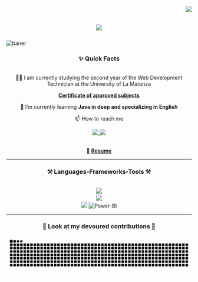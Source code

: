 <img align="right" src="https://visitor-badge.laobi.icu/badge?page_id=GabiLeve.GabiLeve&left_color=deeppink&right_color=blue&left_text=HelloVisitors" />

<h1 align="center">
    <img src="https://readme-typing-svg.herokuapp.com/?font=Jersey+15&size=70&color=3CEBFF&pause=1000&center=true&vCenter=true&width=700&height=70&duration=4000&lines=Hi+There!+👋+I'm+Gabi!;+Welcome+my+profile!+🎉" />
</h1>


![baner](https://github.com/user-attachments/assets/13ae8da6-5391-40d8-b202-ba003dbb4272)

<div align="center">
<h3> ✨ Quick Facts </h3>
<br>
👩‍💻 I am currently studying the second year of the Web Development Technician at the University of La Matanza

**[Certificate of approved subjects](https://drive.google.com/file/d/1L1BlUUlRXdss_OiX2zOIeZemzQwR565y/view?usp=drive_link)**

🧠 I’m currently learning **Java in deep and specializing in English**

📫 How to reach me 
<!--<a href="https://www.linkedin.com/in/gabriela-leveratto-74a539250">**@GbrielaLeveratto**</a> -->
<div align="center"> 
  <a href="mailto:leverattomariag@gmail.com">
    <img src="https://img.shields.io/badge/Gmail-333333?style=for-the-badge&logo=gmail&logoColor=red" />
  </a>
  <a href="https://linkedin.com/in/gabriela-leveratto-74a539250/" target="_blank">
    <img src="https://img.shields.io/badge/LinkedIn-0077B5?style=for-the-badge&logo=linkedin&logoColor=white" target="_blank" />
  </a>
 <!-- AGREGAR CUENDO TENGA PORTFOLIO WEB <a href="https://salesp07.github.io" target="_blank">
     <img src="https://img.shields.io/badge/Portfolio-FF5722?style=for-the-badge&logo=todoist&logoColor=white" target="_blank" />
  </a>--> <!-- sqlite, safari, google-chrome are other good icon options -->
</div><br>

📝 **[Resume](https://drive.google.com/file/d/1ss-N9VDy5u-SZkpagu7rdQ4CugVjmARe/view?usp=drive_link)**
</div>

 <hr/>
 
<h3 align="center">⚒️ Languages-Frameworks-Tools ⚒️</h3>
<br/>
<div align="center">
    <img src="https://skillicons.dev/icons?i=html,css,bootstrap,vscode,javascript,java,php" /><br>
    <img src="https://skillicons.dev/icons?i=github,stackoverflow,figma,git" /><br>
    <img src="https://skillicons.dev/icons?i=mysql"/>
    <img src="https://github.com/user-attachments/assets/7a217660-75f2-42ef-8779-4b501fc8f3d8" alt="Power-BI" width="32" margin="2px"/>

</div>


 <hr/>
 
<h3 align="center">🐍 Look at my devoured contributions 🐍 </h3>
 <div align="center">
     
![snake_gif](https://github.com/GabiLeve/GabiLeve/blob/output/github-snake-dark.svg)

 </div>
<!--
  <hr>
  <p align="center">
 <img src="https://media.giphy.com/media/8UHRm5oY4k4FDxq5QG/giphy.gif" width="30px" alt="GitHub-Status"/>&nbsp;<i><b>GitHub Stats</b></i><img src="https://media.giphy.com/media/8UHRm5oY4k4FDxq5QG/giphy.gif" width="30px" alt="GitHub-Status"/></p>
<p><img align="left" src="https://github-readme-stats.vercel.app/api/top-langs?username=GabiLeve&show_icons=true&locale=en&layout=compact" alt="GabiLeve" /></p>
-->
<!--
<p>&nbsp;<img align="center" src="https://github-readme-stats.vercel.app/api?username=GabiLeve&show_icons=true&locale=en" alt="GabiLeve" width="410" /></p>


